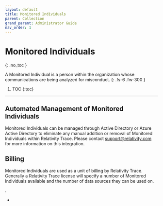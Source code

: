```yaml
---
layout: default
title: Monitored Individuals
parent: Collection
grand_parent: Administrator Guide
nav_order: 1
---
```


# Monitored Individuals
{: .no_toc }


A Monitored Individual is a person within the organization whose communications are being analyzed for misconduct.
{: .fs-6 .fw-300 }

1. TOC
{:toc}

---

## Automated Management of Monitored Individuals
Monitored Individuals can be managed through Active Directory or Azure Active Directory to eliminate any manual addition or removal of Monitored Individuals within Relativity Trace. Please contact [support@relativity.com](mailto:support@relativity.com) for more information on this integration.

## Billing
Monitored Individuals are used as a unit of billing by Relativity Trace. Generally a Relativity Trace license will specify a number of Monitored Individuals available and the number of data sources they can be used on.

.

+
